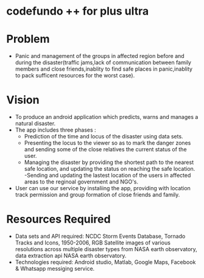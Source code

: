 # codefundo ++ for plus ultra
# Problem 
-  Panic and management of the groups in affected region before and during the disaster(traffic jams,lack of communication       between family members and close friends,inablity to find safe places in panic,inablity to pack sufficent resources for the     worst case).
# Vision
- To produce an android application which predicts, warns and manages a natural disaster.
- The app includes three phases  : 
  - Prediction of the time and locus of the disaster using data sets. 
  - Presenting the locus to the viewer so as to mark the danger zones and sending some of the                                      close relatives the current status of the user. 
  - Managing the disaster by providing the shortest path to the nearest safe location, and                                          updating the status on reaching the safe location.
  -Sending and updating the lastest location of the users in affected areas to the reginoal government and NGO's. 
- User can use our service by instaliing the app, providing with location track permission and group formation of close friends   and family.
# Resources Required
- Data sets and API required:
                              NCDC Storm Events Database, Tornado Tracks and Icons, 1950-2006, RGB Satellite images of various                               resolutions across multiple    disaster types from NASA earth observatory, data extraction api                                 NASA earth observatory.
- Technologies required: Android studio, Matlab, Google Maps, Facebook & Whatsapp messiging service.
